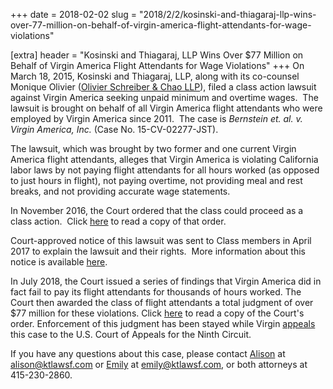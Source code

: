 +++
date = 2018-02-02
slug = "2018/2/2/kosinski-and-thiagaraj-llp-wins-over-77-million-on-behalf-of-virgin-america-flight-attendants-for-wage-violations"

[extra]
header = "Kosinski and Thiagaraj, LLP Wins Over $77 Million on Behalf of Virgin America Flight Attendants for Wage Violations"
+++
On March 18, 2015, Kosinski and Thiagaraj, LLP, along with its co-counsel Monique Olivier ([Olivier Schreiber & Chao LLP](http://www.osclegal.com/)), filed a class action lawsuit against Virgin America seeking unpaid minimum and overtime wages.  The lawsuit is brought on behalf of all Virgin America flight attendants who were employed by Virgin America since 2011.  The case is _Bernstein et. al. v. Virgin America, Inc._ (Case No. 15-CV-02277-JST).

The lawsuit, which was brought by two former and one current Virgin America flight attendants, alleges that Virgin America is violating California labor laws by not paying flight attendants for all hours worked (as opposed to just hours in flight), not paying overtime, not providing meal and rest breaks, and not providing accurate wage statements. 

In November 2016, the Court ordered that the class could proceed as a class action.  Click [here](/documents/bernstein-v-virgin-america-order-class-certification.pdf) to read a copy of that order.

Court-approved notice of this lawsuit was sent to Class members in April 2017 to explain the lawsuit and their rights.  More information about this notice is available [here](http://virginwagelawsuit.com/).

In July 2018, the Court issued a series of findings that Virgin America did in fact fail to pay its flight attendants for thousands of hours worked.  The Court then awarded the class of flight attendants a total judgment of over $77 million for these violations.  Click [here](/documents/bernstein-v-virgin-america-order-damages.pdf) to read a copy of the Court's order.  Enforcement of this judgment has been stayed while Virgin [appeals](/documents/bernstein-v-virgin-america-appeal.pdf) this case to the U.S. Court of Appeals for the Ninth Circuit.

If you have any questions about this case, please contact [Alison](/alison-kosinski) at [alison@ktlawsf.com](mailto:alison@ktlawsf.com) or [Emily](/emily-thiagaraj) at [emily@ktlawsf.com](mailto:emily@ktlawsf.com), or both attorneys at 415-230-2860.

